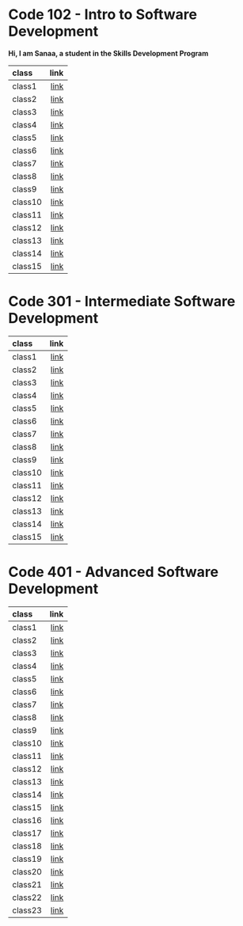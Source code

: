 # Code 102 - Intro to Software Development #

**Hi, I am Sanaa, a student in the Skills Development Program**

| class | link     |
| :---- | --------:|
| class1 | [link](https://github.com/sanaa-almoghraby/reading-notes)    |
| class2 |  [link]()    |
| class3 |  [link]()    |
| class4 | [link]()    |
| class5 |  [link]()     |
| class6 |  [link]()     |
| class7 |  [link]()     |
| class8 |  [link]()     |
| class9 |  [link]()     |
| class10 |  [link]()    |
| class11 |  [link]()    |
| class12 |  [link]()  |
| class13 |  [link]()    |
| class14 |  [link]()    |
| class15 |  [link]()    |

# Code 301 - Intermediate Software Development #
| class | link        |
| :---- | --------:   |
| class1 | [link](https://sanaa-almoghraby.github.io/reading-notes/class01)   |
| class2 |  [link](https://sanaa-almoghraby.github.io/reading-notes/class02)  |
| class3 |  [link](https://sanaa-almoghraby.github.io/reading-notes/class03)  |
| class4 | [link](https://sanaa-almoghraby.github.io/reading-notes/class04)   |
| class5 |  [link](https://sanaa-almoghraby.github.io/reading-notes/class05)  |
| class6 |  [link](https://sanaa-almoghraby.github.io/reading-notes/class06)  |
| class7 |  [link](https://sanaa-almoghraby.github.io/reading-notes/class07)  |
| class8 |  [link](https://sanaa-almoghraby.github.io/reading-notes/class08)  |
| class9 |  [link](https://sanaa-almoghraby.github.io/reading-notes/class09)  |
| class10 |  [link](https://sanaa-almoghraby.github.io/reading-notes/class10) |
| class11 |  [link](https://sanaa-almoghraby.github.io/reading-notes/class11) |
| class12 |  [link](https://sanaa-almoghraby.github.io/reading-notes/class12) |
| class13 |  [link](https://sanaa-almoghraby.github.io/reading-notes/class13) |
| class14 |  [link]() |
| class15 |  [link]() |

# Code 401 - Advanced Software Development #

| class   | link         |
| :------ | --------:    |
| class1  | [link](https://sanaa-almoghraby.github.io/reading-notes/code-401/class01)     |
| class2  |  [link](https://sanaa-almoghraby.github.io/reading-notes/code-401/class02)    |
| class3  |  [link](https://sanaa-almoghraby.github.io/reading-notes/code-401/class03)    |
| class4  | [link](https://github.com/sanaa-almoghraby/reading-notes/blob/main/code-401/class04.md)     |
| class5  |  [link](https://sanaa-almoghraby.github.io/reading-notes/code-401/class05)    |
| class6  |  [link](https://sanaa-almoghraby.github.io/reading-notes/code-401/class06)    |
| class7  |  [link]()    |
| class8  |  [link](https://sanaa-almoghraby.github.io/reading-notes/code-401/class08)    |
| class9  |  [link](https://sanaa-almoghraby.github.io/reading-notes/code-401/class09)    |
| class10 |  [link](https://sanaa-almoghraby.github.io/reading-notes/code-401/class10)    |
| class11 |  [link](https://sanaa-almoghraby.github.io/reading-notes/code-401/class11)    |
| class12 |  [link](https://sanaa-almoghraby.github.io/reading-notes/code-401/class12)    | 
| class13 |  [link](https://sanaa-almoghraby.github.io/reading-notes/code-401/class13)    |
| class14 |  [link]()    |
| class15 |  [link]()    |
| class16 |  [link]()    | 
| class17 |  [link]()    |
| class18 |  [link]()    |
| class19 |  [link]()    |
| class20 |  [link]()    | 
| class21 |  [link]()    |
| class22 |  [link]()    |
| class23 |  [link]()    |



